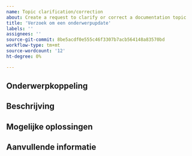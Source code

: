 ```yaml
---
name: Topic clarification/correction
about: Create a request to clarify or correct a documentation topic
title: 'Verzoek om een onderwerpupdate'
labels: ''
assignees: ''
source-git-commit: 8be5acdf0e555c46f3307b7acb564148a83570bd
workflow-type: tm+mt
source-wordcount: '12'
ht-degree: 0%

---
```



## Onderwerpkoppeling

<!-- (REQUIRED) A link to the topic that needs clarification or correction -->

## Beschrijving

<!-- (REQUIRED) What needs clarification or correction in this topic? -->

## Mogelijke oplossingen

<!-- (OPTIONAL) What would a solution for this issue look like? -->

## Aanvullende informatie

<!-- (OPTIONAL) What other information can you provide about this issue? -->

<!--
Thank you for taking the time to report this issue!
GitHub Issues in this repo should relate to the applicable codebase.

Before submitting this issue, make sure you are complying with our Code of Conduct:
https://github.com/AdobeDocs/commerce-operations.en/blob/main/code-of-conduct.md

Issues that do not comply with our Code of Conduct or do not contain enough information may be closed at the maintainers' discretion.

Feel free to remove this section before creating this issue.
-->

